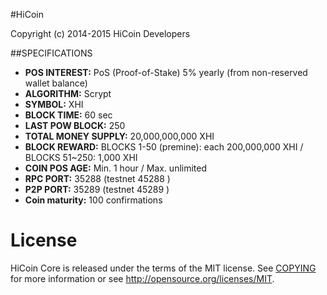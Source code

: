#HiCoin

Copyright (c) 2014-2015 HiCoin Developers



##SPECIFICATIONS

- **POS INTEREST:** PoS (Proof-of-Stake) 5% yearly (from non-reserved wallet balance)
- **ALGORITHM:** Scrypt
- **SYMBOL:** XHI
- **BLOCK TIME:** 60 sec
- **LAST POW BLOCK:** 250
- **TOTAL MONEY SUPPLY:** 20,000,000,000 XHI
- **BLOCK REWARD:** BLOCKS 1-50 (premine): each 200,000,000 XHI / BLOCKS 51~250: 1,000 XHI
- **COIN POS AGE:** Min. 1 hour / Max. unlimited
- **RPC PORT:** 35288 (testnet 45288 )
- **P2P PORT:** 35289 (testnet 45289 )
- **Coin maturity:** 100 confirmations



License
=======

HiCoin Core is released under the terms of the MIT license. 
See [COPYING](COPYING) for more
information or see http://opensource.org/licenses/MIT.
